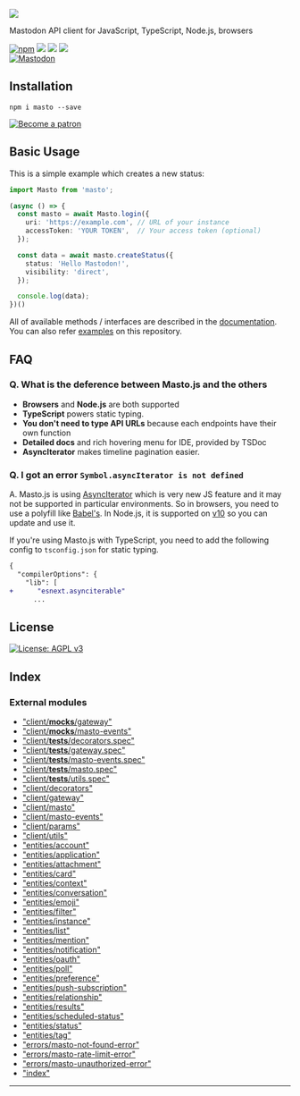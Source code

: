 
![](https://i.imgur.com/z47VXyd.png)

Mastodon API client for JavaScript, TypeScript, Node.js, browsers

[![npm](https://img.shields.io/npm/v/masto.svg)](https://www.npmjs.com/package/masto) [![](https://img.shields.io/circleci/project/github/neet/masto.js/master.svg)](https://circleci.com/gh/neet/masto.js) [![](https://codecov.io/gh/neet/masto.js/branch/master/graph/badge.svg)](https://codecov.io/gh/neet/masto.js) [![](https://api.codeclimate.com/v1/badges/f56a1d2e6728a89d0a94/maintainability)](https://codeclimate.com/github/neet/masto.js/maintainability)  
[![Mastodon](https://bit.ly/2LoeY3O)](https://mastodon.social/@neet)

Installation
------------

```
npm i masto --save
```

[![Become a patron](https://c5.patreon.com/external/logo/become_a_patron_button.png)](https://www.patreon.com/neetshin)

Basic Usage
-----------

This is a simple example which creates a new status:

```ts
import Masto from 'masto';

(async () => {
  const masto = await Masto.login({
    uri: 'https://example.com', // URL of your instance
    accessToken: 'YOUR TOKEN',  // Your access token (optional)
  });

  const data = await masto.createStatus({
    status: 'Hello Mastodon!',
    visibility: 'direct',
  });

  console.log(data);
})()
```

All of available methods / interfaces are described in the [documentation](https://github.com/neet/masto.js/blob/master/docs/classes/_client_masto_.masto.md). You can also refer [examples](https://github.com/neet/masto.js/tree/master/examples) on this repository.

FAQ
---

### Q. What is the deference between Masto.js and the others

*    **Browsers** and **Node.js** are both supported
*    **TypeScript** powers static typing.
*    **You don't need to type API URLs** because each endpoints have their own function
*    **Detailed docs** and rich hovering menu for IDE, provided by TSDoc
*    **AsyncIterator** makes timeline pagination easier.

### Q. I got an error `Symbol.asyncIterator is not defined`

A. Masto.js is using [AsyncIterator](https://github.com/tc39/proposal-async-iteration) which is very new JS feature and it may not be supported in particular environments. So in browsers, you need to use a polyfill like [Babel's](https://babeljs.io/docs/en/babel-plugin-proposal-async-generator-functions). In Node.js, it is supported on [v10](https://medium.com/@nairihar/async-iteration-in-nodejs-v10-3c17dc00ed9f) so you can update and use it.

If you're using Masto.js with TypeScript, you need to add the following config to `tsconfig.json` for static typing.

```diff
{
  "compilerOptions": {
    "lib": [
+      "esnext.asynciterable"
      ...
```

License
-------

[![License: AGPL v3](https://img.shields.io/badge/License-AGPL%20v3-blue.svg)](https://www.gnu.org/licenses/agpl-3.0)

## Index

### External modules

* ["client/__mocks__/gateway"](modules/_client___mocks___gateway_.md)
* ["client/__mocks__/masto-events"](modules/_client___mocks___masto_events_.md)
* ["client/__tests__/decorators.spec"](modules/_client___tests___decorators_spec_.md)
* ["client/__tests__/gateway.spec"](modules/_client___tests___gateway_spec_.md)
* ["client/__tests__/masto-events.spec"](modules/_client___tests___masto_events_spec_.md)
* ["client/__tests__/masto.spec"](modules/_client___tests___masto_spec_.md)
* ["client/__tests__/utils.spec"](modules/_client___tests___utils_spec_.md)
* ["client/decorators"](modules/_client_decorators_.md)
* ["client/gateway"](modules/_client_gateway_.md)
* ["client/masto"](modules/_client_masto_.md)
* ["client/masto-events"](modules/_client_masto_events_.md)
* ["client/params"](modules/_client_params_.md)
* ["client/utils"](modules/_client_utils_.md)
* ["entities/account"](modules/_entities_account_.md)
* ["entities/application"](modules/_entities_application_.md)
* ["entities/attachment"](modules/_entities_attachment_.md)
* ["entities/card"](modules/_entities_card_.md)
* ["entities/context"](modules/_entities_context_.md)
* ["entities/conversation"](modules/_entities_conversation_.md)
* ["entities/emoji"](modules/_entities_emoji_.md)
* ["entities/filter"](modules/_entities_filter_.md)
* ["entities/instance"](modules/_entities_instance_.md)
* ["entities/list"](modules/_entities_list_.md)
* ["entities/mention"](modules/_entities_mention_.md)
* ["entities/notification"](modules/_entities_notification_.md)
* ["entities/oauth"](modules/_entities_oauth_.md)
* ["entities/poll"](modules/_entities_poll_.md)
* ["entities/preference"](modules/_entities_preference_.md)
* ["entities/push-subscription"](modules/_entities_push_subscription_.md)
* ["entities/relationship"](modules/_entities_relationship_.md)
* ["entities/results"](modules/_entities_results_.md)
* ["entities/scheduled-status"](modules/_entities_scheduled_status_.md)
* ["entities/status"](modules/_entities_status_.md)
* ["entities/tag"](modules/_entities_tag_.md)
* ["errors/masto-not-found-error"](modules/_errors_masto_not_found_error_.md)
* ["errors/masto-rate-limit-error"](modules/_errors_masto_rate_limit_error_.md)
* ["errors/masto-unauthorized-error"](modules/_errors_masto_unauthorized_error_.md)
* ["index"](modules/_index_.md)

---

